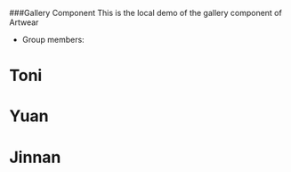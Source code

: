 ###Gallery Component
This is the local demo of the gallery component of Artwear

- Group members:
# Toni
# Yuan
# Jinnan